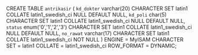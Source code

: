 CREATE TABLE `antrikasir`  (
  `kd_dokter` varchar(20) CHARACTER SET latin1 COLLATE latin1_swedish_ci NULL DEFAULT NULL,
  `kd_poli` char(5) CHARACTER SET latin1 COLLATE latin1_swedish_ci NULL DEFAULT NULL,
  `status` enum('0','1','2','3') CHARACTER SET latin1 COLLATE latin1_swedish_ci NULL DEFAULT NULL,
  `no_rawat` varchar(17) CHARACTER SET latin1 COLLATE latin1_swedish_ci NOT NULL
) ENGINE = MyISAM CHARACTER SET = latin1 COLLATE = latin1_swedish_ci ROW_FORMAT = DYNAMIC;